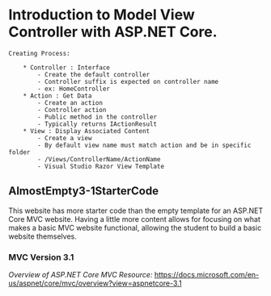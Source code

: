 # Introduction to Model View Controller with ASP.NET Core.

    Creating Process:
    
        * Controller : Interface
            - Create the default controller
            - Controller suffix is expected on controller name
            - ex: HomeController
        * Action : Get Data
            - Create an action
            - Controller action
            - Public method in the controller
            - Typically returns IActionResult
        * View : Display Associated Content
            - Create a view
            - By default view name must match action and be in specific folder
            - /Views/ControllerName/ActionName
            - Visual Studio Razor View Template

## AlmostEmpty3-1StarterCode
This website has more starter code than the empty template for an ASP.NET Core MVC website.
Having a little more content allows for focusing on what makes a basic MVC website functional,
allowing the student to build a basic website themselves.

### MVC Version 3.1
*Overview of ASP.NET Core MVC Resource:* https://docs.microsoft.com/en-us/aspnet/core/mvc/overview?view=aspnetcore-3.1
